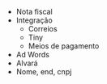 - Nota fiscal
- Integração
	- Correios
	- Tiny
	- Meios de pagamento
- Ad Words
- Alvará
- Nome, end, cnpj